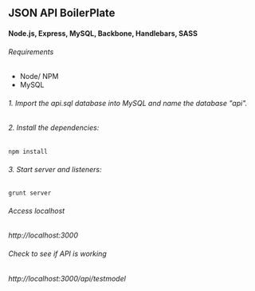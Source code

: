 ## JSON API BoilerPlate
#### Node.js, Express, MySQL, Backbone, Handlebars, SASS

###### Requirements
* Node/ NPM
* MySQL

###### 1. Import the api.sql database into MySQL and name the database "api".

###### 2. Install the dependencies:
`npm install`

###### 3. Start server and listeners:
`grunt server`

###### Access localhost
*http://localhost:3000*

###### Check to see if API is working
*http://localhost:3000/api/testmodel*

